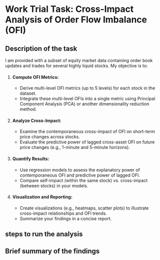 # Work Trial Task: Cross-Impact Analysis of Order Flow Imbalance (OFI)

## Description of the task
I am provided with a subset of equity market data containing order book updates and trades for several highly liquid stocks. My objective is to:

1. #### Compute OFI Metrics:
   - Derive multi-level OFI metrics (up to 5 levels) for each stock in the dataset.
   - Integrate these multi-level OFIs into a single metric using Principal Component Analysis (PCA) or another dimensionality reduction method.
2. #### Analyze Cross-Impact:
   - Examine the contemporaneous cross-impact of OFI on short-term price changes across stocks.
   - Evaluate the predictive power of lagged cross-asset OFI on future price changes (e.g., 1-minute and 5-minute horizons).
3. #### Quantify Results:
   - Use regression models to assess the explanatory power of contemporaneous OFI and predictive power of lagged OFI.
   - Compare self-impact (within the same stock) vs. cross-impact (between stocks) in your models.
6. #### Visualization and Reporting:
   - Create visualizations (e.g., heatmaps, scatter plots) to illustrate cross-impact relationships and OFI trends.
   - Summarize your findings in a concise report.

## steps to run the analysis

## Brief summary of the findings
